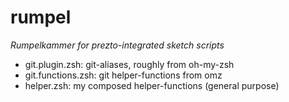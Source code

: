 # rumpel_Rumpelkammer for prezto-integrated sketch scripts_* git.plugin.zsh: git-aliases, roughly from oh-my-zsh* git.functions.zsh: git helper-functions from omz* helper.zsh: my composed helper-functions (general purpose)